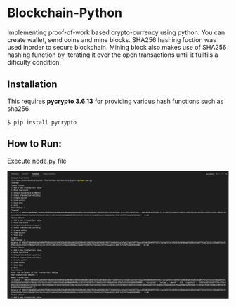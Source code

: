 # Blockchain-Python
Implementing proof-of-work based crypto-currency using python. You can create wallet, send coins and mine blocks. SHA256 hashing fuction was used inorder to secure blockchain. Mining block also makes use of SHA256 hashing function by iterating it over the open transactions until it fullfils a dificulty condition.

## Installation

This requires __pycrypto 3.6.13__ for providing various hash functions such as sha256

```
$ pip install pycrypto
```

## How to Run:
Execute node.py file

<img src="/imgs/execution_demo.PNG" alt="Running Blockchain code in terminal"/>
